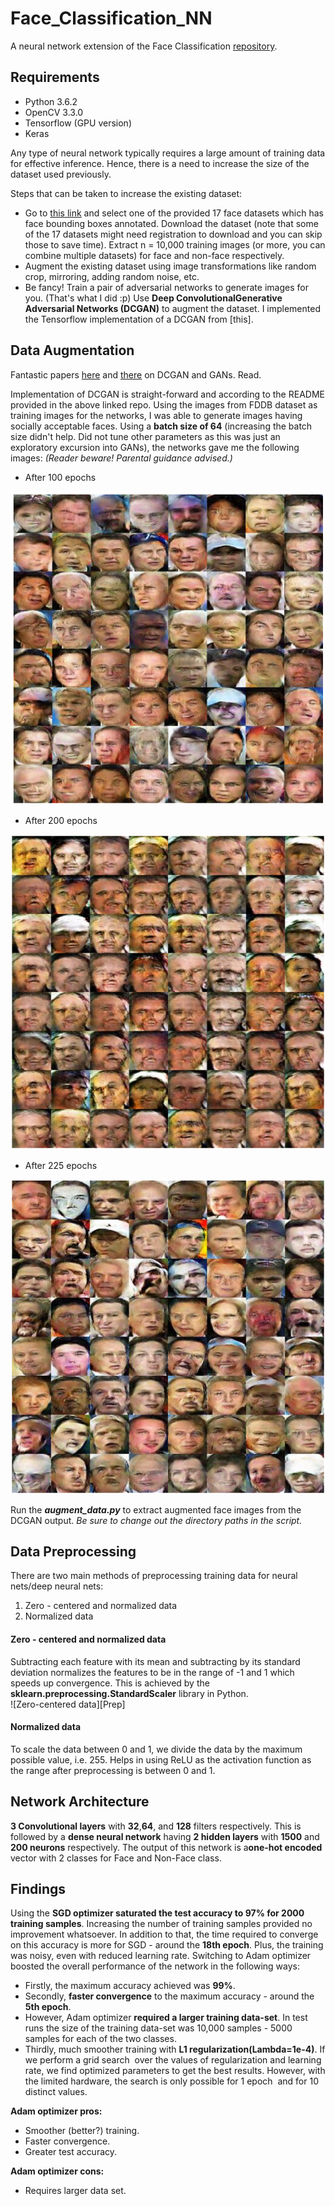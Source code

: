 # Face_Classification_NN
A neural network extension of the Face Classification [repository].

## Requirements
* Python 3.6.2
* OpenCV 3.3.0
* Tensorflow (GPU version)
* Keras


Any type of neural network typically requires a large amount of training data for effective inference. Hence, there is a need to increase the size of the dataset used previously.

Steps that can be taken to increase the existing dataset:
* Go to [this link] and select one of the provided 17 face datasets which has face bounding boxes annotated. Download the dataset (note that some of the 17 datasets might need registration to download and you can skip those to save time). Extract n = 10,000 training images (or more, you can combine multiple datasets) for face and non-face respectively.
* Augment the existing dataset using image transformations like random crop, mirroring, adding random noise, etc.
* Be fancy! Train a pair of adversarial networks to generate images for you. (That's what I did :p)
Use **​Deep Convolutional ​Generative Adversarial Networks (DCGAN)** to augment the
dataset. I implemented the Tensorflow implementation of a DCGAN from [​this].

## Data Augmentation

Fantastic papers [here] and [there] on DCGAN and GANs. Read.

Implementation of DCGAN is straight-forward and according to the README provided in the above linked repo. Using the images from FDDB dataset as training images for the networks, I was able to generate images having socially acceptable faces. Using a **batch size of 64** (increasing the batch size didn't help. Did not tune other parameters as this was just an exploratory excursion into GANs), the networks gave me the following images: *(Reader beware! Parental guidance advised.)*

* After 100 epochs

![GAN 100eps][100eps]

* After 200 epochs

![GAN 200eps][200eps]

* After 225 epochs

![GAN 225eps][225eps]

Run the ***augment_data.py*** to extract augmented face images from the DCGAN output. *Be sure to change out the directory paths in the script.*

## Data Preprocessing
There are two main methods of preprocessing training data for neural nets/deep neural nets:
1. Zero - centered and normalized data
2. Normalized data

  #### Zero - centered and normalized data
  Subtracting each feature with its mean and subtracting by its standard deviation normalizes the features to be in the range of -1 and 1 which speeds up convergence. This is achieved by the ​**sklearn.preprocessing.StandardScaler** library in Python.  
![Zero-centered data][Prep]

  #### Normalized data
  To scale the data between 0 and 1, we divide the data by the maximum possible value, i.e. 255.
  Helps in using ReLU as the activation function as the range after preprocessing is between 0 and 1.

## Network Architecture
**3 Convolutional layers** ​with ​**32**, **​64**​, and **​128** ​filters ​respectively.
This is followed by a ​**dense neural network** ​having **​2 hidden layers**​ with ​**1500** and **​200 neurons** respectively. The output of this network is a **​one-hot encoded** ​vector with 2 classes for Face and Non-Face class.

## Findings
Using the **SGD optimizer saturated the test accuracy to 97% for 2000 training samples**.
Increasing the number of training samples provided no improvement whatsoever. In addition to
that, the time required to converge on this accuracy is more for SGD - around the **18th epoch**. Plus, the training was noisy, even with reduced learning rate.
Switching to Adam optimizer boosted the overall performance of the network in the following
ways:
* Firstly, the maximum accuracy achieved was **99%**.
* Secondly, **faster convergence** to the maximum accuracy - around the **5th epoch**.
* However, Adam optimizer **required a larger training data-set**. In test runs the size of the training data-set was 10,000 samples - 5000 samples for each of
the two classes.
* Thirdly, much smoother training with **L1 regularization(Lambda=1e-4)**.
If we perform a ​grid search ​ over the values of regularization and learning rate, we find
optimized parameters to get the best results. However, with the limited hardware, the search is
only possible for ​1 epoch ​ and for ​10 distinct values.

**Adam optimizer pros:**
* Smoother (better?) training.
* Faster convergence.
* Greater test accuracy.

**Adam optimizer cons:**
* Requires larger data set.

[repository]: https://github.com/hgarud/Face_Classification
[this link]: https://github.com/betars/Face-Resources
[this]: https://github.com/carpedm20/DCGAN-tensorflow
[here]: https://arxiv.org/pdf/1511.06434.pdf
[there]: https://arxiv.org/pdf/1406.2661.pdf
[100eps]: https://github.com/hgarud/Face_Classification_NN/blob/master/Graphics/GAN-Faces-100eps.png
[200eps]: https://github.com/hgarud/Face_Classification_NN/blob/master/Graphics/GAN-Faces-200eps.png
[225eps]: https://github.com/hgarud/Face_Classification_NN/blob/master/Graphics/GAN-Faces-225eps.png
